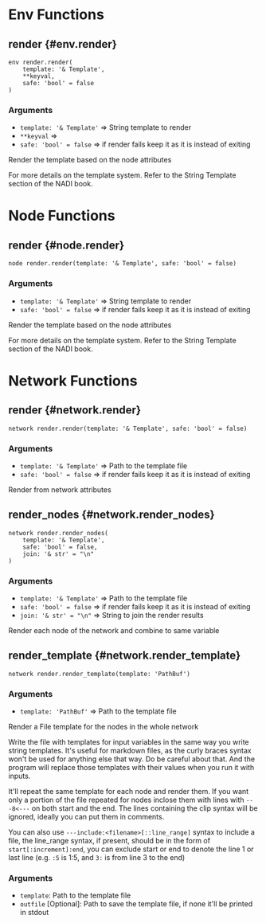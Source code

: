 # Env Functions
## render {#env.render}
```sig
env render.render(
    template: '& Template',
    **keyval,
    safe: 'bool' = false
)
```

### Arguments
- `template: '& Template'` => String template to render
- `**keyval` => 
- `safe: 'bool' = false` => if render fails keep it as it is instead of exiting

Render the template based on the node attributes

For more details on the template system. Refer to the String
Template section of the NADI book.
# Node Functions
## render {#node.render}
```sig
node render.render(template: '& Template', safe: 'bool' = false)
```

### Arguments
- `template: '& Template'` => String template to render
- `safe: 'bool' = false` => if render fails keep it as it is instead of exiting

Render the template based on the node attributes

For more details on the template system. Refer to the String
Template section of the NADI book.
# Network Functions
## render {#network.render}
```sig
network render.render(template: '& Template', safe: 'bool' = false)
```

### Arguments
- `template: '& Template'` => Path to the template file
- `safe: 'bool' = false` => if render fails keep it as it is instead of exiting

Render from network attributes
## render_nodes {#network.render_nodes}
```sig
network render.render_nodes(
    template: '& Template',
    safe: 'bool' = false,
    join: '& str' = "\n"
)
```

### Arguments
- `template: '& Template'` => Path to the template file
- `safe: 'bool' = false` => if render fails keep it as it is instead of exiting
- `join: '& str' = "\n"` => String to join the render results

Render each node of the network and combine to same variable
## render_template {#network.render_template}
```sig
network render.render_template(template: 'PathBuf')
```

### Arguments
- `template: 'PathBuf'` => Path to the template file

Render a File template for the nodes in the whole network

Write the file with templates for input variables in the same
way you write string templates. It's useful for markdown
files, as the curly braces syntax won't be used for anything
else that way. Do be careful about that. And the program will
replace those templates with their values when you run it with
inputs.

It'll repeat the same template for each node and render them.
If you want only a portion of the file repeated for nodes
inclose them with lines with `---8<---` on both start and the
end. The lines containing the clip syntax will be ignored,
ideally you can put them in comments.

You can also use `---include:<filename>[::line_range]` syntax to
include a file, the line_range syntax, if present, should be
in the form of `start[:increment]:end`, you can exclude start
or end to denote the line 1 or last line (e.g. `:5` is 1:5,
and `3:` is from line 3 to the end)

### Arguments
- `template`: Path to the template file
- `outfile` [Optional]: Path to save the template file, if none it'll be printed in stdout
